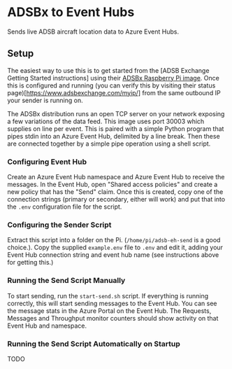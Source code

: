 # ADSBx to Event Hubs

Sends live ADSB aircraft location data to Azure Event Hubs.

## Setup

The easiest way to use this is to get started from the [ADSB Exchange Getting Started instructions] using their [ADSBx Raspberry Pi image](https://www.adsbexchange.com/how-to-feed/). Once this is configured and running (you can verify this by visiting their status page)[https://www.adsbexchange.com/myip/] from the same outbound IP your sender is running on.

The ADSBx distribution runs an open TCP server on your network exposing a few variations of the data feed. This image uses port 30003 which supplies on line per event. This is paired with a simple Python program that pipes stdin into an Azure Event Hub, delimited by a line break. Then these are connected together by a simple pipe operation using a shell script.

### Configuring Event Hub

Create an Azure Event Hub namespace and Azure Event Hub to receive the messages. In the Event Hub, open "Shared access policies" and create a new policy that has the "Send" claim. Once this is created, copy one of the connection strings (primary or secondary, either will work) and put that into the `.env` configuration file for the script. 

### Configuring the Sender Script

Extract this script into a folder on the Pi. (`/home/pi/adsb-eh-send` is a good choice.). Copy the supplied `example.env` file to `.env` and edit it, adding your Event Hub connection string and event hub name (see instructions above for getting this.)

### Running the Send Script Manually

To start sending, run the `start-send.sh` script. If everything is running correctly, this will start sending messages to the Event Hub. You can see the message stats in the Azure Portal on the Event Hub. The Requests, Messages and Throughput monitor counters should show activity on that Event Hub and namespace.

### Running the Send Script Automatically on Startup

TODO
